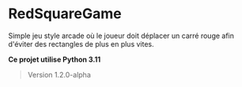 # RedSquareGame
Simple jeu style arcade où le joueur doit déplacer un carré rouge afin d'éviter des rectangles de plus en plus vites.

**Ce projet utilise Python 3.11**

> Version 1.2.0-alpha
